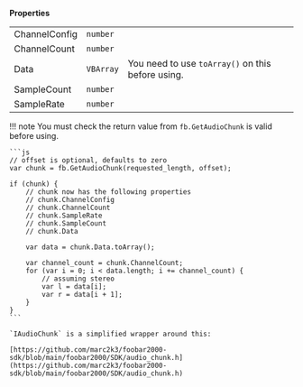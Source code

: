 **Properties**

|||||
|---|---|---|---|
|ChannelConfig|`number`|
|ChannelCount|`number`|
|Data|`VBArray`|You need to use `toArray()` on this before using.
|SampleCount|`number`|
|SampleRate|`number`|

!!! note
	You must check the return value from `fb.GetAudioChunk` is valid before using.

	```js
	// offset is optional, defaults to zero
	var chunk = fb.GetAudioChunk(requested_length, offset);

	if (chunk) {
		// chunk now has the following properties
		// chunk.ChannelConfig
		// chunk.ChannelCount
		// chunk.SampleRate
		// chunk.SampleCount
		// chunk.Data

		var data = chunk.Data.toArray();

		var channel_count = chunk.ChannelCount;
		for (var i = 0; i < data.length; i += channel_count) {
			// assuming stereo
			var l = data[i];
			var r = data[i + 1];
		}
	}
	```

	`IAudioChunk` is a simplified wrapper around this:

	[https://github.com/marc2k3/foobar2000-sdk/blob/main/foobar2000/SDK/audio_chunk.h](https://github.com/marc2k3/foobar2000-sdk/blob/main/foobar2000/SDK/audio_chunk.h)
